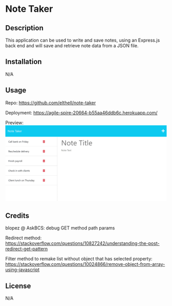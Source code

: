 # Note Taker

## Description

This application can be used to write and save notes, using an Express.js back end and will save and retrieve note data from a JSON file.

## Installation

N/A

## Usage

Repo: https://github.com/elthell/note-taker

Deployment: https://agile-spire-20664-b55aa46ddb6c.herokuapp.com/

Preview:
![A light themed app labeled "Note Taker". On the right side are saved notes and on the left is a blank note format to be filled out](./public/assets/images/11-express-homework-demo-01.png)

## Credits

blopez @ AskBCS: debug GET method path params

Redirect method: https://stackoverflow.com/questions/10827242/understanding-the-post-redirect-get-pattern

Filter method to remake list without object that has selected property: https://stackoverflow.com/questions/10024866/remove-object-from-array-using-javascript

## License

N/A
